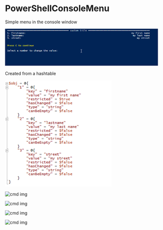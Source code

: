 # PowerShellConsoleMenu

Simple menu in the console window

![menu img](img1.png)

Created from a hashtable

![object img](img2.png)


![cmd img](img3.png)

![cmd img](img4.png)

![cmd img](img5.png)

![cmd img](img6.png)